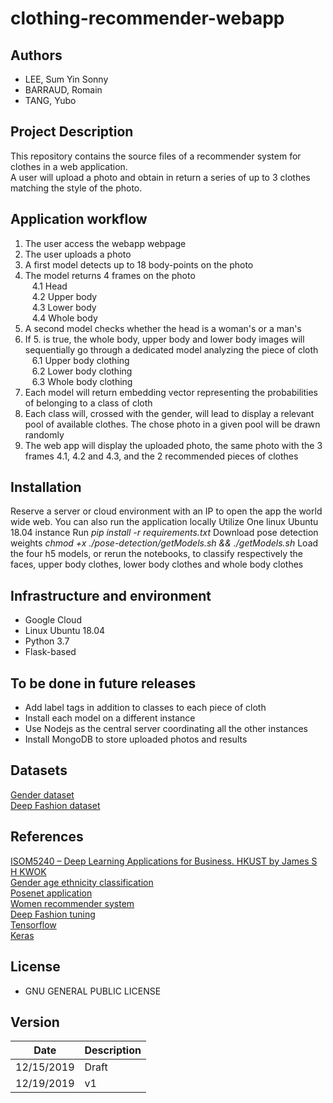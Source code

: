 # clothing-recommender-webapp

## Authors
 - LEE, Sum Yin Sonny
 - BARRAUD, Romain
 - TANG, Yubo

## Project Description
This repository contains the source files of a recommender system for clothes in a web application.<br/>
A user will upload a photo and obtain in return a series of up to 3 clothes matching the style of the photo.<br/>

## Application workflow
1. The user access the webapp webpage
2. The user uploads a photo
3. A first model detects up to 18 body-points on the photo
4. The model returns 4 frames on the photo<br/>
&ensp; 4.1 Head<br/>
&ensp; 4.2 Upper body<br/>
&ensp; 4.3 Lower body<br/>
&ensp; 4.4 Whole body<br/>
5. A second model checks whether the head is a woman's or a man's
6. If 5. is true, the whole body, upper body and lower body images will sequentially go through a dedicated model analyzing the piece of cloth<br/>
&ensp; 6.1 Upper body clothing<br/>
&ensp; 6.2 Lower body clothing<br/>
&ensp; 6.3 Whole body clothing<br/>
7. Each model will return embedding vector representing the probabilities of belonging to a class of cloth
8. Each class will, crossed with the gender, will lead to display a relevant pool of available clothes. The chose photo in a given pool will be drawn randomly
9. The web app will display the uploaded photo, the same photo with the 3 frames 4.1, 4.2 and 4.3, and the 2 recommended pieces of clothes

## Installation
Reserve a server or cloud environment with an IP to open the app the world wide web. You can also run the application locally
Utilize One linux Ubuntu 18.04 instance
Run *pip install -r requirements.txt*
Download pose detection weights *chmod +x ./pose-detection/getModels.sh && ./getModels.sh*
Load the four h5 models, or rerun the notebooks, to classify respectively the faces, upper body clothes, lower body clothes and whole body clothes

## Infrastructure and environment
- Google Cloud
- Linux Ubuntu 18.04
- Python 3.7
- Flask-based

## To be done in future releases
- Add label tags in addition to classes to each piece of cloth
- Install each model on a different instance
- Use Nodejs as the central server coordinating all the other instances
- Install MongoDB to store uploaded photos and results

## Datasets
[Gender dataset](https://susanqq.github.io/UTKFace/)<br/>
[Deep Fashion dataset](http://mmlab.ie.cuhk.edu.hk/projects/DeepFashion.html)

## References
[ISOM5240 – Deep Learning Applications for Business. HKUST by James S H KWOK](https://www.ust.hk)<br/>
[Gender age ethnicity classification](https://sanjayasubedi.com.np/deeplearning/multioutput-keras/)<br/>
[Posenet application](https://www.learnopencv.com/deep-learning-based-human-pose-estimation-using-opencv-cpp-python/)<br/>
[Women recommender system](https://medium.com/@sjacks/building-a-womens-fashion-recommender-2683856b97e3)<br/>
[Deep Fashion tuning](https://medium.com/@birdortyedi_23820/deep-learning-lab-episode-4-deep-fashion-2df9e15a63e1)<br/>
[Tensorflow](https://www.tensorflow.org/)<br/>
[Keras]( https://keras.io/)

## License
 - GNU GENERAL PUBLIC LICENSE

## Version
| Date       | Description   |
|:----------:|:--------------|
| 12/15/2019 |  Draft        |
| 12/19/2019 |  v1           |


